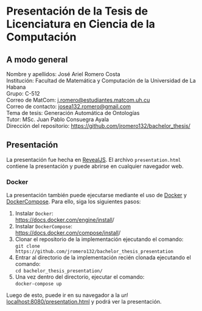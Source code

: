# Presentación de la Tesis de Licenciatura en Ciencia de la Computación

## A modo general

Nombre y apellidos: José Ariel Romero Costa \
Institución: Facultad de Matemática y Computación de la Universidad de La Habana \
Grupo: C-512 \
Correo de MatCom: j.romero@estudiantes.matcom.uh.cu \
Correo de contacto: josea132.romero@gmail.com \
Tema de tesis: Generación Automática de Ontologías \
Tutor: MSc. Juan Pablo Consuegra Ayala \
Dirección del repositorio: <https://github.com/jromero132/bachelor_thesis/>

## Presentación

La presentación fue hecha en [RevealJS](https://revealjs.com/). El archivo `presentation.html` contiene la presentación y puede abrirse en cualquier navegador web.

### Docker

La presentación también puede ejecutarse mediante el uso de [Docker](https://www.docker.com/) y [DockerCompose](https://docs.docker.com/compose/). Para ello, siga los siguientes pasos:

1. Instalar `Docker`: \
<https://docs.docker.com/engine/install>/
2. Instalar `DockerCompose`: \
<https://docs.docker.com/compose/install>/
3. Clonar el repositorio de la implementación ejecutando el comando: \
`git clone https://github.com/jromero132/bachelor_thesis_presentation`
4. Entrar al directorio de la implementación recién clonada ejecutando el comando: \
`cd bachelor_thesis_presentation/`
5. Una vez dentro del directorio, ejecutar el comando: \
`docker-compose up`

Luego de esto, puede ir en su navegador a la _url_ <localhost:8080/presentation.html> y podrá ver la presentación.
